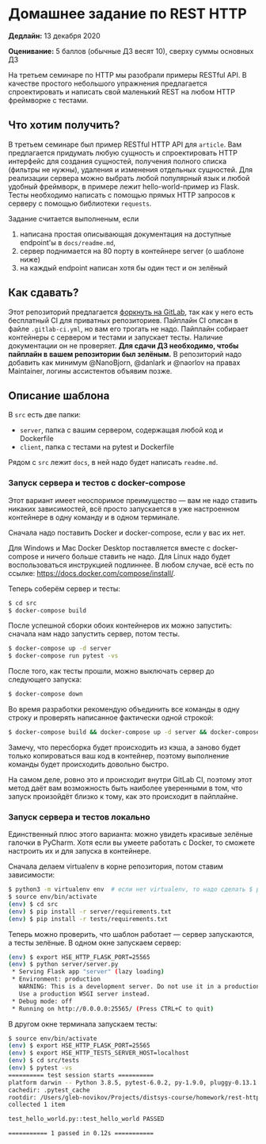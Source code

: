 # Домашнее задание по REST HTTP

**Дедлайн:** 13 декабря 2020

**Оценивание:** 5 баллов (обычные ДЗ весят 10), сверху суммы основных ДЗ

На третьем семинаре по HTTP мы разобрали примеры RESTful API. В качестве простого небольшого упражнения предлагается спроектировать и написать свой маленький REST на любом HTTP фреймворке с тестами.

## Что хотим получить?

В третьем семинаре был пример RESTful HTTP API для `article`. Вам предлагается придумать любую сущность и спроектировать HTTP интерфейс для создания сущностей, получения полного списка (фильтры не нужны), удаления и изменения отдельных сущностей. Для реализации сервера можно выбрать любой популярный язык и любой удобный фреймворк, в примере лежит hello-world-пример из Flask. Тесты необходимо написать с помощью прямых HTTP запросов к серверу с помощью библиотеки `requests`.

Задание считается выполненым, если
1. написана простая описывающая документация на доступные endpoint'ы в `docs/readme.md`,
2. сервер поднимается на 80 порту в контейнере server (о шаблоне ниже)
3. на каждый endpoint написан хотя бы один тест и он зелёный

## Как сдавать?

Этот репозиторий предлагается [форкнуть на GitLab](https://gitlab.com/NanoBjorn/hse-distsys-http-hw-2020), так как у него есть бесплатный CI для приватных репозиториев. Пайплайн CI описан в файле `.gitlab-ci.yml`, но вам его трогать не надо. Пайплайн собирает контейнеры с сервером и тестами и запускает тесты. Наличие документации он не проверяет. **Для сдачи ДЗ необходимо, чтобы пайплайн в вашем репозитории был зелёным.** В репозиторий надо добавить как минимум @NanoBjorn, @danlark и @naorlov на правах Maintainer, логины ассистентов объявим позже.

## Описание шаблона

В `src` есть две папки:
  - `server`, папка с вашим сервером, содержащая любой код и Dockerfile
  - `client`, папка с тестами на pytest и Dockerfile

Рядом с `src` лежит `docs`, в ней надо будет написать `readme.md`.

### Запуск сервера и тестов с docker-compose

Этот вариант имеет неоспоримое преимущество — вам не надо ставить никаких зависимостей, всё просто запускается в уже настроенном контейнере в одну команду и в одном терминале.

Сначала надо поставить Docker и docker-compose, если у вас их нет.

Для Windows и Mac Docker Desktop поставляется вместе с docker-compose и ничего больше ставить не надо. Для Linux надо будет воспользоваться инструкцией подлиннее. В любом случае, всё есть по ссылке: https://docs.docker.com/compose/install/.

Теперь соберём сервер и тесты:
```bash
$ cd src
$ docker-compose build
```

После успешной сборки обоих контейнеров их можно запустить: сначала нам надо запустить сервер, потом тесты.

```bash
$ docker-compose up -d server
$ docker-compose run pytest -vs
```

После того, как тесты прошли, можно выключать сервер до следующего запуска:
```bash
$ docker-compose down
```

Во время разработки рекомендую объединить все команды в одну строку и проверять написанное фактически одной строкой:
```bash
$ docker-compose build && docker-compose up -d server && docker-compose run pytest && docker-compose down
```

Замечу, что пересборка будет происходить из кэша, а заново будет только копироваться ваш код в контейнер, поэтому выполнение команды будет происходить довольно быстро.

На самом деле, ровно это и происходит внутри GitLab CI, поэтому этот метод даёт вам возможность быть наиболее уверенными в том, что запуск произойдёт близко к тому, как это происходит в пайплайне.

### Запуск сервера и тестов локально

Единственный плюс этого варианта: можно увидеть красивые зелёные галочки в PyCharm. Хотя если вы умеете работать с Docker, то сможете настроить их и для запуска в контейнере.

Сначала делаем virtualenv в корне репозитория, потом ставим зависимости:

```bash
$ python3 -m virtualenv env  # если нет virtualenv, то надо сделать $ python3 -m pip install virtualenv
$ source env/bin/activate
(env) $ cd src
(env) $ pip install -r server/requirements.txt
(env) $ pip install -r tests/requirements.txt
```

Теперь можно проверить, что шаблон работает — сервер запускаются, а тесты зелёные. В одном окне запускаем сервер:
```bash
(env) $ export HSE_HTTP_FLASK_PORT=25565
(env) $ python server/server.py
 * Serving Flask app "server" (lazy loading)
 * Environment: production
   WARNING: This is a development server. Do not use it in a production deployment.
   Use a production WSGI server instead.
 * Debug mode: off
 * Running on http://0.0.0.0:25565/ (Press CTRL+C to quit)
```

В другом окне терминала запускаем тесты:

```bash
$ source env/bin/activate
(env) $ export HSE_HTTP_FLASK_PORT=25565
(env) $ export HSE_HTTP_TESTS_SERVER_HOST=localhost
(env) $ cd src/tests
(env) $ pytest -vs
========== test session starts ==========
platform darwin -- Python 3.8.5, pytest-6.0.2, py-1.9.0, pluggy-0.13.1 -- /Users/gleb-novikov/Projects/distsys-course/homework/rest-http/env/bin/python
cachedir: .pytest_cache
rootdir: /Users/gleb-novikov/Projects/distsys-course/homework/rest-http/src/tests
collected 1 item                                                                                                                                                                    

test_hello_world.py::test_hello_world PASSED

=========== 1 passed in 0.12s ===========
```
